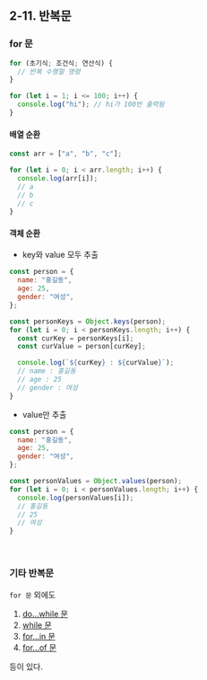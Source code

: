 ## 2-11. 반복문

### for 문

```jsx
for (초기식; 조건식; 연산식) {
  // 반복 수행할 명령
}
```

```jsx
for (let i = 1; i <= 100; i++) {
  console.log("hi"); // hi가 100번 출력됨
}
```

#### 배열 순환

```jsx
const arr = ["a", "b", "c"];

for (let i = 0; i < arr.length; i++) {
  console.log(arr[i]);
  // a
  // b
  // c
}
```

#### 객체 순환

- key와 value 모두 추출

```jsx
const person = {
  name: "홍길동",
  age: 25,
  gender: "여성",
};

const personKeys = Object.keys(person);
for (let i = 0; i < personKeys.length; i++) {
  const curKey = personKeys[i];
  const curValue = person[curKey];

  console.log(`${curKey} : ${curValue}`);
  // name : 홍길동
  // age : 25
  // gender : 여성
}
```

- value만 추출

```jsx
const person = {
  name: "홍길동",
  age: 25,
  gender: "여성",
};

const personValues = Object.values(person);
for (let i = 0; i < personValues.length; i++) {
  console.log(personValues[i]);
  // 홍길동
  // 25
  // 여성
}
```

<br>

### 기타 반복문

`for 문` 외에도

1. <a href="https://developer.mozilla.org/en-US/docs/Web/JavaScript/Guide/Loops_and_iteration#do...while_statement">do...while 문</a>
2. <a href="https://developer.mozilla.org/en-US/docs/Web/JavaScript/Guide/Loops_and_iteration#while_statement">while 문</a>
3. <a href="https://developer.mozilla.org/en-US/docs/Web/JavaScript/Guide/Loops_and_iteration#for...in_statement">for...in 문</a>
4. <a href="https://developer.mozilla.org/en-US/docs/Web/JavaScript/Guide/Loops_and_iteration#for...of_statement">for...of 문</a>

등이 있다.
